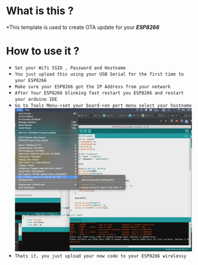# What is this ?
*This template is used to create OTA update for your ***ESP8266***

# How to use it ?
* `Set your Wifi SSID , Password and Hostname`
* `You just upload this using your USB Serial for the first time to your ESP8266`
* `Make sure your ESP8266 got the IP Address from your network`
* `After Your ESP8266 blinking fast restart you ESP8266 and restart your arduino IDE`
* `Go to Tools Menu->set your board->on port menu select your hostname `
![enter image description here](https://raw.githubusercontent.com/k0wl0n/ESP8266_OTA_update/master/image/ota_2.jpg)
* `Thats it, you just upload your new code to your ESP8266 wirelessy `
